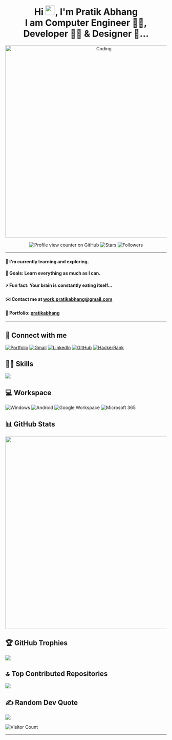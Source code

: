 <div align="center">
  <h1>
    Hi <img src="https://raw.githubusercontent.com/MartinHeinz/MartinHeinz/master/wave.gif" width="30">, I'm Pratik Abhang <br>
    I am Computer Engineer 👨‍🎓, Developer 👨‍💻 & Designer 🤩...
  </h1>

  <p>
    <img alt="Coding" width="600" src="https://raw.githubusercontent.com/PolarBearGG/PolarBearGG/master/web-developer.gif">
  </p>

<!-- Centered GitHub Stats: Commits, Repositories, Issues -->
<div style="text-align: center;">
  <img alt="Profile view counter on GitHub" src="https://komarev.com/ghpvc/?username=pratikabhang">
  <img alt="Stars" src="https://img.shields.io/github/stars/pratikabhang?style=social">
  <img alt="Followers" src="https://img.shields.io/github/followers/pratikabhang?style=social">
</div>
</div>

---

#### 🌱 I'm currently learning and exploring.
#### 🥅 Goals: Learn everything as much as I can.
#### ⚡ Fun fact: Your brain is constantly eating itself...
#### ✉️ Contact me at [work.pratikabhang@gmail.com](mailto:work.pratikabhang@gmail.com)
#### 📌 Portfolio: [pratikabhang](https://pratikabhang.netlify.app/)

---

## 🔗 Connect with me

<p>
  <a href="https://pratikabhang.netlify.app/" target="_blank"><img src="https://img.shields.io/badge/Portfolio-%23000000.svg?style=for-the-badge&logo=firefox&logoColor=FF7139" alt="Portfolio" /></a>
  <a href="mailto:work.pratikabhang@gmail.com" target="_blank"><img src="https://img.shields.io/badge/gmail-%23EA4335.svg?style=for-the-badge&logo=gmail&logoColor=white" alt="Gmail" /></a>
  <a href="https://linkedin.com/in/pratikabhang/" target="_blank"><img src="https://img.shields.io/badge/linkedin-%230A66C2.svg?style=for-the-badge&logo=linkedin&logoColor=white" alt="LinkedIn" /></a>
  <a href="https://github.com/pratikabhang" target="_blank"><img src="https://img.shields.io/badge/GitHub-%23121011.svg?style=for-the-badge&logo=github&logoColor=white" alt="GitHub" /></a>
  <a href="https://www.hackerrank.com/pratikabhang" target="_blank"><img src="https://img.shields.io/badge/HackerRank-%232EC866.svg?style=for-the-badge&logo=hackerrank&logoColor=white" alt="HackerRank" /></a>
</p>

## 👨‍💻 Skills

<p>
  <img src="https://skillicons.dev/icons?i=java,mysql,html,css,javascript,php,bootstrap,react,nodejs,mongodb,kotlin,postman,netlify,vscode"/>
</p>

## 💻 Workspace
![Windows](https://img.shields.io/badge/Windows_11-0078D6?style=for-the-badge&logo=windows&logoColor=white)
![Android](https://img.shields.io/badge/Android_15+-3DDC84?style=for-the-badge&logo=android&logoColor=white)
![Google Workspace](https://img.shields.io/badge/Google_Workspace-4285F4?style=for-the-badge&logo=google&logoColor=white)
![Microsoft 365](https://img.shields.io/badge/Microsoft_365-D83B01?style=for-the-badge&logo=microsoft&logoColor=white)


## 📊 GitHub Stats

<img src="https://github-profile-summary-cards.vercel.app/api/cards/profile-details?username=pratikabhang&theme=vue" width="600" />
<!--<img src="https://github-readme-stats.vercel.app/api/top-langs/?username=pratikabhang&theme=swift&hide_border=false&include_all_commits=false&count_private=false&layout=compact" width="450"/>-->
<!--<img src="https://github-readme-stats.vercel.app/api?username=pratikabhang&theme=radical&hide_border=false&include_all_commits=false&count_private=false" width="450"/>-->

## 🏆 GitHub Trophies

![](https://github-profile-trophy.vercel.app/?username=pratikabhang&theme=radical&no-frame=false&no-bg=false&margin-w=4)

## 🔝 Top Contributed Repositories

![](https://github-contributor-stats.vercel.app/api?username=pratikabhang&limit=5&theme=dracula&combine_all_yearly_contributions=true)

## ✍️ Random Dev Quote

![](https://quotes-github-readme.vercel.app/api?type=horizontal&theme=radical)

<!-- Visitor Counter -->
![Visitor Count](https://profile-counter.glitch.me/pratikabhang/count.svg)

---

